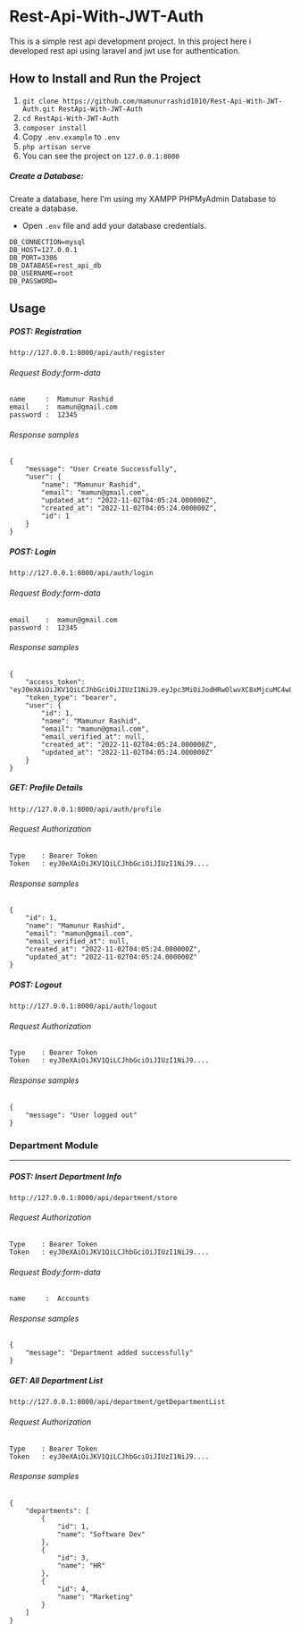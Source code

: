 # Rest-Api-With-JWT-Auth
 This is a simple rest api development project. In this project here i developed rest api using laravel and jwt use for authentication.

## How to Install and Run the Project

1. ```git clone https://github.com/mamunurrashid1010/Rest-Api-With-JWT-Auth.git RestApi-With-JWT-Auth```
2. ```cd RestApi-With-JWT-Auth```
3. ```composer install```
3. Copy ```.env.example``` to ```.env```
4. ```php artisan serve```
5. You can see the project on ```127.0.0.1:8000```

##### Create a Database:
Create a database, here I'm using my XAMPP PHPMyAdmin Database to create a database.<br>
* Open ``` .env ``` file and add your database credentials.
```
DB_CONNECTION=mysql
DB_HOST=127.0.0.1
DB_PORT=3306
DB_DATABASE=rest_api_db
DB_USERNAME=root
DB_PASSWORD=
```

## Usage

##### POST: Registration
```
http://127.0.0.1:8000/api/auth/register
```
###### Request Body:form-data
```
name     :  Mamunur Rashid
email    :  mamun@gmail.com
password :  12345
```
###### Response samples
```
{
    "message": "User Create Successfully",
    "user": {
        "name": "Mamunur Rashid",
        "email": "mamun@gmail.com",
        "updated_at": "2022-11-02T04:05:24.000000Z",
        "created_at": "2022-11-02T04:05:24.000000Z",
        "id": 1
    }
}
```

##### POST: Login
```
http://127.0.0.1:8000/api/auth/login
```

###### Request Body:form-data
```
email    :  mamun@gmail.com
password :  12345
```

###### Response samples
```
{
    "access_token": "eyJ0eXAiOiJKV1QiLCJhbGciOiJIUzI1NiJ9.eyJpc3MiOiJodHRwOlwvXC8xMjcuMC4wLj...",
    "token_type": "bearer",
    "user": {
        "id": 1,
        "name": "Mamunur Rashid",
        "email": "mamun@gmail.com",
        "email_verified_at": null,
        "created_at": "2022-11-02T04:05:24.000000Z",
        "updated_at": "2022-11-02T04:05:24.000000Z"
    }
}
```

##### GET: Profile Details
```
http://127.0.0.1:8000/api/auth/profile
```
###### Request Authorization 
```
Type    : Bearer Token
Token   : eyJ0eXAiOiJKV1QiLCJhbGciOiJIUzI1NiJ9....
```
###### Response samples
```
{
    "id": 1,
    "name": "Mamunur Rashid",
    "email": "mamun@gmail.com",
    "email_verified_at": null,
    "created_at": "2022-11-02T04:05:24.000000Z",
    "updated_at": "2022-11-02T04:05:24.000000Z"
}
```

##### POST: Logout
```
http://127.0.0.1:8000/api/auth/logout
```
###### Request Authorization 
```
Type    : Bearer Token
Token   : eyJ0eXAiOiJKV1QiLCJhbGciOiJIUzI1NiJ9....
```
###### Response samples
```
{
    "message": "User logged out"
}
```

### Department Module<hr>

##### POST: Insert Department Info
```
http://127.0.0.1:8000/api/department/store
```
###### Request Authorization 
```
Type    : Bearer Token
Token   : eyJ0eXAiOiJKV1QiLCJhbGciOiJIUzI1NiJ9....
```
###### Request Body:form-data
```
name     :  Accounts
```
###### Response samples
```
{
    "message": "Department added successfully"
}
```

##### GET: All Department List
```
http://127.0.0.1:8000/api/department/getDepartmentList
```
###### Request Authorization 
```
Type    : Bearer Token
Token   : eyJ0eXAiOiJKV1QiLCJhbGciOiJIUzI1NiJ9....
```
###### Response samples
```
{
    "departments": [
        {
            "id": 1,
            "name": "Software Dev"
        },
        {
            "id": 3,
            "name": "HR"
        },
        {
            "id": 4,
            "name": "Marketing"
        }
    ]
}
```
